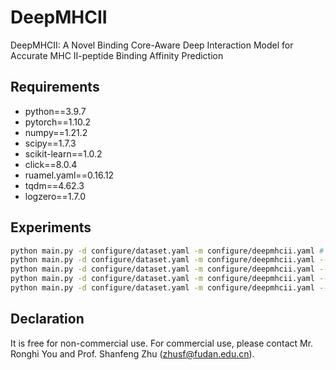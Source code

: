 # DeepMHCII
DeepMHCII: A Novel Binding Core-Aware Deep Interaction Model for Accurate MHC II-peptide Binding Affinity Prediction

## Requirements
* python==3.9.7
* pytorch==1.10.2
* numpy==1.21.2
* scipy==1.7.3
* scikit-learn==1.0.2
* click==8.0.4
* ruamel.yaml==0.16.12
* tqdm==4.62.3
* logzero==1.7.0

## Experiments
```bash
python main.py -d configure/dataset.yaml -m configure/deepmhcii.yaml # train and evaluation on independent test set.
python main.py -d configure/dataset.yaml -m configure/deepmhcii.yaml --mode 5cv # 5 cross-validation
python main.py -d configure/dataset.yaml -m configure/deepmhcii.yaml --mode lomo # leave one molecule out cross-validation
python main.py -d configure/dataset.yaml -m configure/deepmhcii.yaml --mode binding # binding core prediction (after model training)
python main.py -d configure/dataset.yaml -m configure/deepmhcii.yaml --mode seq2logo # seq2logo
```

## Declaration
It is free for non-commercial use. For commercial use, please contact 
Mr. Ronghi You and Prof. Shanfeng Zhu (zhusf@fudan.edu.cn).
